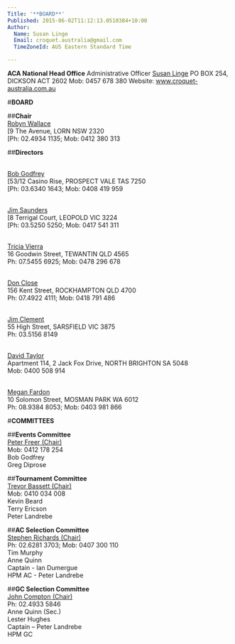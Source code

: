```yaml
---
Title: '**BOARD**'
Published: 2015-06-02T11:12:13.0510384+10:00
Author:
  Name: Susan Linge
  Email: croquet.australia@gmail.com
  TimeZoneId: AUS Eastern Standard Time

---
```

**ACA National Head Office**
Administrative Officer
[Susan Linge](mailto:admin@croquet-australia.com.au)
PO BOX 254, DICKSON ACT 2602
Mob: 0457 678 380
Website: www.croquet-australia.com.au

#**BOARD**

##**Chair**
<br/>[Robyn Wallace](mailto:chair@croquet-australia.com.au)
<br/>[9 The Avenue, LORN NSW 2320
<br/>[Ph: 02.4934 1135; Mob: 0412 380 313

##**Directors**

<br/>[Bob Godfrey](mailto:bob.godfrey@croquet-australia.com.au)
<br/>[53/12 Casino Rise, PROSPECT VALE TAS 7250
<br/>[Ph: 03.6340 1643; Mob: 0408 419 959

<br/>[Jim Saunders](mailto:jim.saunders@croquet-australia.com.au)
<br/>[8 Terrigal Court, LEOPOLD VIC 3224
<br/>[Ph: 03.5250 5250; Mob: 0417 541 311

<br/> [Tricia Vierra](mailto:tricia.vierra@croquet-australia.com.au)
<br/>16 Goodwin Street, TEWANTIN QLD 4565
<br/>Ph: 07.5455 6925; Mob: 0478 296 678

<br/> [Don Close](mailto:don.close@croquet-australia.com.au)
<br/>156 Kent Street, ROCKHAMPTON QLD 4700
<br/>Ph: 07.4922 4111; Mob: 0418 791 486

<br/> [Jim Clement](mailto:jim.clement@croquet-australia.com.au)
<br/>55 High Street, SARSFIELD VIC 3875
<br/>Ph: 03.5156 8149

<br/> [David Taylor](mailto:david.taylor@croquet-australia.com.au)
<br/>Apartment 114, 2 Jack Fox Drive, NORTH BRIGHTON SA 5048
<br/>Mob: 0400 508 914

<br/> [Megan Fardon](mailto:megan.fardon@croquet-australia.com.au)
<br/>10 Solomon Street, MOSMAN PARK WA 6012
<br/>Ph: 08.9384 8053; Mob: 0403 981 866

#**COMMITTEES**

##**Events Committee**
<br/> [Peter Freer (Chair)](mailto:events@croquet-australia.com.au)
<br/>Mob: 0412 178 254
<br/>Bob Godfrey
<br/>Greg Diprose

##**Tournament Committee**
<br/> [Trevor Bassett (Chair)](mailto:tournaments@croquet-australia.com.au)
<br/>Mob: 0410 034 008
<br/>Kevin Beard 
<br/>Terry Ericson
<br/>Peter Landrebe 

##**AC Selection Committee**
<br/> [Stephen Richards (Chair)](Mailto:acselectors@croquet-australia.com.au)
<br/>Ph: 02.6281 3703; Mob: 0407 300 110
<br/>Tim Murphy
<br/>Anne Quinn
<br/>Captain - Ian Dumergue 
<br/>HPM AC - Peter Landrebe

##**GC Selection Committee**
<br/> [John Compton (Chair)](mailto:comptos46@bigpond.com)
<br/>Ph: 02.4933 5846 
<br/>Anne Quinn (Sec.)
<br/>Lester Hughes
<br/>Captain – Peter Landrebe 
<br/>HPM GC